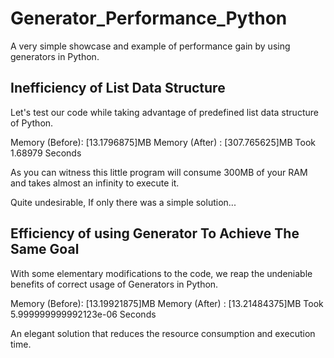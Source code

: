 # Generator_Performance_Python
A very simple showcase and example of performance gain by using generators in Python.

## Inefficiency of List Data Structure
Let's test our code while taking advantage of predefined list data structure of Python.


Memory (Before): [13.1796875]MB
Memory (After) : [307.765625]MB
Took 1.68979 Seconds


As you can witness this little program will consume 300MB of your RAM and takes almost an infinity to execute it.

Quite undesirable, If only there was a simple solution...

## Efficiency of using Generator To Achieve The Same Goal
With some elementary modifications to the code, we reap the undeniable benefits of correct usage of Generators in Python.


Memory (Before): [13.19921875]MB
Memory (After) : [13.21484375]MB
Took 5.999999999992123e-06 Seconds


An elegant solution that reduces the resource consumption and execution time.
